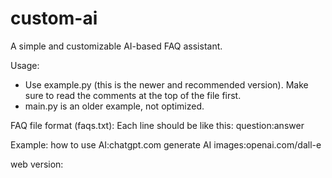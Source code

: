 # custom-ai

A simple and customizable AI-based FAQ assistant.

Usage:
- Use example.py (this is the newer and recommended version).
  Make sure to read the comments at the top of the file first.
- main.py is an older example, not optimized.

FAQ file format (faqs.txt):
Each line should be like this:
question:answer

Example:
how to use AI:chatgpt.com
generate AI images:openai.com/dall-e

web version:

